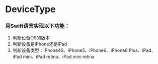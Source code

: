 
DeviceType
==========

### 用Swift语言实现以下功能：

1.  判断设备OS的版本
2.  判断设备是iPhone还是iPad
3.  判断设备类型：iPhone4S、iPhone5、iPhone6、iPhone6 Plus、iPad、iPad mini、iPad retina、iPad mini retina

